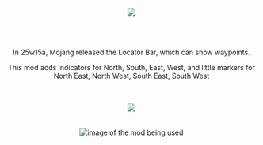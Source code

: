 <div align="center">
<img src="https://cdn.modrinth.com/data/cached_images/ed5367a64af3d37d02df1300b43743f747ee07b1.png"/>
<br><br><br><br>

In 25w15a, Mojang released the Locator Bar, which can show waypoints.

This mod adds indicators for North, South, East, West, and little markers for North East, North West, South East, South West

<br><br>
<img src="https://cdn.modrinth.com/data/cached_images/3c5f3292ce0d219d9f4a91694ff9c30eba63aace.png"/>
<br><br><br>
<img alt="image of the mod being used" src="https://cdn.modrinth.com/data/cached_images/a980af21aaefc7bf843a24e4b6f2e98673518606.png"/>
</div>